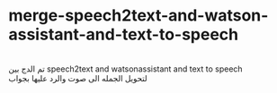 # merge-speech2text-and-watson-assistant-and-text-to-speech
<br> تم الدج بين
speech2text and watsonassistant and text to speech<br>
لتحويل الجمله الى صوت والرد عليها بجواب 
